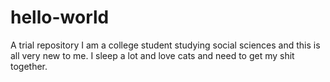 # hello-world
A trial repository
I am a college student studying social sciences and this is all very new to me. I sleep a lot and love cats and need to get my shit together. 
